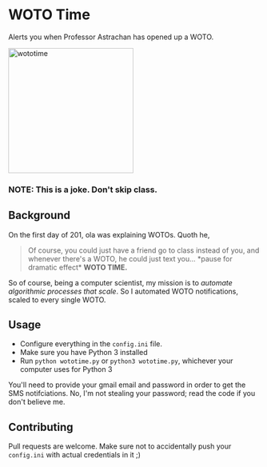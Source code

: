 # WOTO Time
Alerts you when Professor Astrachan has opened up a WOTO.

<img src="https://user-images.githubusercontent.com/10100323/46890495-0ce93a00-ce35-11e8-81c1-8a2940263245.jpg" alt="wototime" width="250"/>

### NOTE: This is a joke. Don't skip class.

## Background

On the first day of 201, ola was explaining WOTOs. Quoth he,

> Of course, you could just have a friend go to class instead of you, and whenever there's a WOTO, he could just text you... \*pause for dramatic effect\* **WOTO TIME.**

So of course, being a computer scientist, my mission is to *automate algorithmic processes that scale*. So I automated WOTO notifications, scaled to every single WOTO.


## Usage

* Configure everything in the `config.ini` file.
* Make sure you have Python 3 installed
* Run `python wototime.py` or `python3 wototime.py`, whichever your computer uses for Python 3

You'll need to provide your gmail email and password in order to get the SMS notifciations. No, I'm not stealing your password; read the code if you don't believe me.

## Contributing

Pull requests are welcome. Make sure not to accidentally push your `config.ini` with actual credentials in it ;)
